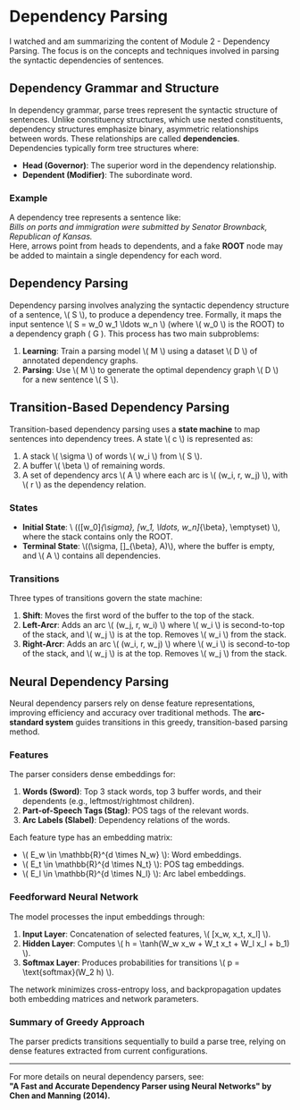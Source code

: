 # Dependency Parsing

I watched and am summarizing the content of Module 2 - Dependency Parsing. The focus is on the concepts and techniques involved in parsing the syntactic dependencies of sentences.

## Dependency Grammar and Structure

In dependency grammar, parse trees represent the syntactic structure of sentences. Unlike constituency structures, which use nested constituents, dependency structures emphasize binary, asymmetric relationships between words. These relationships are called **dependencies**. Dependencies typically form tree structures where:

- **Head (Governor)**: The superior word in the dependency relationship.
- **Dependent (Modifier)**: The subordinate word.

### Example
A dependency tree represents a sentence like:  
*Bills on ports and immigration were submitted by Senator Brownback, Republican of Kansas.*  
Here, arrows point from heads to dependents, and a fake **ROOT** node may be added to maintain a single dependency for each word.

## Dependency Parsing

Dependency parsing involves analyzing the syntactic dependency structure of a sentence, \\( S \\), to produce a dependency tree. Formally, it maps the input sentence \\( S = w_0 w_1 \ldots w_n \\) (where \\( w_0 \\) is the ROOT) to a dependency graph \( G \). This process has two main subproblems:

1. **Learning**: Train a parsing model \\( M \\) using a dataset \\( D \\) of annotated dependency graphs.
2. **Parsing**: Use \\( M \\) to generate the optimal dependency graph \\( D \\) for a new sentence \\( S \\).

## Transition-Based Dependency Parsing

Transition-based dependency parsing uses a **state machine** to map sentences into dependency trees. A state \\( c \\) is represented as:

1. A stack \\( \sigma \\) of words \\( w_i \\) from \\( S \\).
2. A buffer \\( \beta \\) of remaining words.
3. A set of dependency arcs \\( A \\) where each arc is \\( (w_i, r, w_j) \\), with \\( r \\) as the dependency relation.

### States

- **Initial State**: \\ (([w_0]_{\sigma}, [w_1, \ldots, w_n]_{\beta}, \emptyset) \\), where the stack contains only the ROOT.
- **Terminal State**: \\((\sigma, []_{\beta}, A)\\), where the buffer is empty, and \\( A \\) contains all dependencies.

### Transitions

Three types of transitions govern the state machine:

1. **Shift**: Moves the first word of the buffer to the top of the stack.
2. **Left-Arcr**: Adds an arc \\( (w_j, r, w_i) \\) where \\( w_i \\) is second-to-top of the stack, and \\( w_j \\) is at the top. Removes \\( w_i \\) from the stack.
3. **Right-Arcr**: Adds an arc \\( (w_i, r, w_j) \\) where \\( w_i \\) is second-to-top of the stack, and \\( w_j \\) is at the top. Removes \\( w_j \\) from the stack.

## Neural Dependency Parsing

Neural dependency parsers rely on dense feature representations, improving efficiency and accuracy over traditional methods. The **arc-standard system** guides transitions in this greedy, transition-based parsing method.

### Features

The parser considers dense embeddings for:

1. **Words (Sword)**: Top 3 stack words, top 3 buffer words, and their dependents (e.g., leftmost/rightmost children).
2. **Part-of-Speech Tags (Stag)**: POS tags of the relevant words.
3. **Arc Labels (Slabel)**: Dependency relations of the words.

Each feature type has an embedding matrix:
- \\( E_w \in \mathbb{R}^{d \times N_w} \\): Word embeddings.
- \\( E_t \in \mathbb{R}^{d \times N_t} \\): POS tag embeddings.
- \\( E_l \in \mathbb{R}^{d \times N_l} \\): Arc label embeddings.

### Feedforward Neural Network

The model processes the input embeddings through:

1. **Input Layer**: Concatenation of selected features, \\( [x_w, x_t, x_l] \\).
2. **Hidden Layer**: Computes \\( h = \tanh(W_w x_w + W_t x_t + W_l x_l + b_1) \\).
3. **Softmax Layer**: Produces probabilities for transitions \\( p = \text{softmax}(W_2 h) \\).

The network minimizes cross-entropy loss, and backpropagation updates both embedding matrices and network parameters.

### Summary of Greedy Approach

The parser predicts transitions sequentially to build a parse tree, relying on dense features extracted from current configurations.

---
For more details on neural dependency parsers, see:  
**"A Fast and Accurate Dependency Parser using Neural Networks" by Chen and Manning (2014).**
